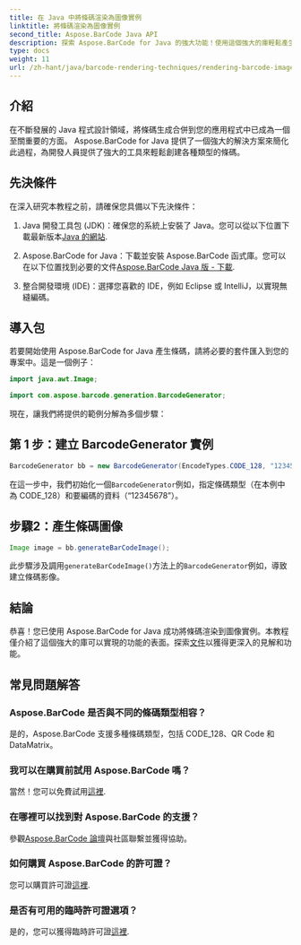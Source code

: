 ```yaml
---
title: 在 Java 中將條碼渲染為圖像實例
linktitle: 將條碼渲染為圖像實例
second_title: Aspose.BarCode Java API
description: 探索 Aspose.BarCode for Java 的強大功能！使用這個強大的庫輕鬆產生各種類型的條碼。
type: docs
weight: 11
url: /zh-hant/java/barcode-rendering-techniques/rendering-barcode-image-instance/
---
```


## 介紹

在不斷發展的 Java 程式設計領域，將條碼生成合併到您的應用程式中已成為一個至關重要的方面。 Aspose.BarCode for Java 提供了一個強大的解決方案來簡化此過程，為開發人員提供了強大的工具來輕鬆創建各種類型的條碼。

## 先決條件

在深入研究本教程之前，請確保您具備以下先決條件：

1.  Java 開發工具包 (JDK)：確保您的系統上安裝了 Java。您可以從以下位置下載最新版本[Java 的網站](https://www.oracle.com/java/technologies/javase-downloads.html).

2. Aspose.BarCode for Java：下載並安裝 Aspose.BarCode 函式庫。您可以在以下位置找到必要的文件[Aspose.BarCode Java 版 - 下載](https://releases.aspose.com/barcode/java/).

3. 整合開發環境 (IDE)：選擇您喜歡的 IDE，例如 Eclipse 或 IntelliJ，以實現無縫編碼。

## 導入包

若要開始使用 Aspose.BarCode for Java 產生條碼，請將必要的套件匯入到您的專案中。這是一個例子：

```java
import java.awt.Image;

import com.aspose.barcode.generation.BarcodeGenerator;
```

現在，讓我們將提供的範例分解為多個步驟：

## 第 1 步：建立 BarcodeGenerator 實例

```java
BarcodeGenerator bb = new BarcodeGenerator(EncodeTypes.CODE_128, "12345678");
```

在這一步中，我們初始化一個`BarcodeGenerator`例如，指定條碼類型（在本例中為 CODE_128）和要編碼的資料（“12345678”）。

## 步驟2：產生條碼圖像

```java
Image image = bb.generateBarCodeImage();
```

此步驟涉及調用`generateBarCodeImage()`方法上的`BarcodeGenerator`例如，導致建立條碼影像。

## 結論

恭喜！您已使用 Aspose.BarCode for Java 成功將條碼渲染到圖像實例。本教程僅介紹了這個強大的庫可以實現的功能的表面。探索[文件](https://reference.aspose.com/barcode/java/)以獲得更深入的見解和功能。

## 常見問題解答

### Aspose.BarCode 是否與不同的條碼類型相容？
是的，Aspose.BarCode 支援多種條碼類型，包括 CODE_128、QR Code 和 DataMatrix。

### 我可以在購買前試用 Aspose.BarCode 嗎？
當然！您可以免費試用[這裡](https://releases.aspose.com/).

### 在哪裡可以找到對 Aspose.BarCode 的支援？
參觀[Aspose.BarCode 論壇](https://forum.aspose.com/c/barcode/13)與社區聯繫並獲得協助。

### 如何購買 Aspose.BarCode 的許可證？
您可以購買許可證[這裡](https://purchase.aspose.com/buy).

### 是否有可用的臨時許可證選項？
是的，您可以獲得臨時許可證[這裡](https://purchase.aspose.com/temporary-license/).
